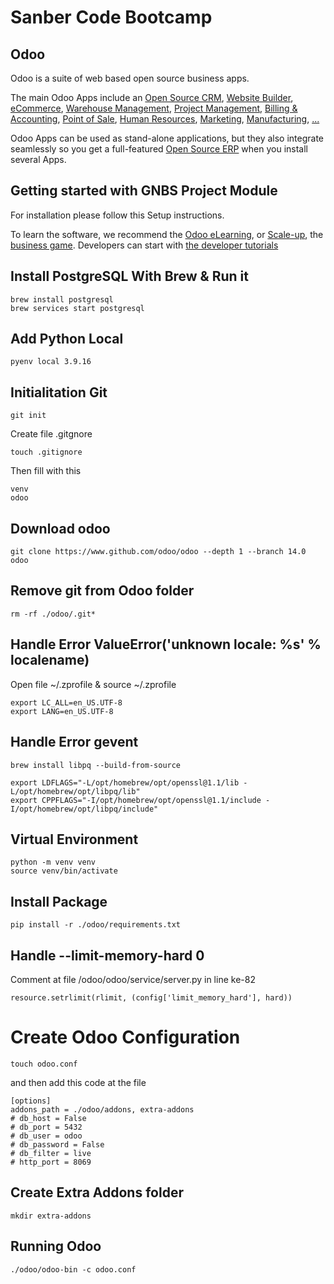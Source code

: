 # Sanber Code Bootcamp
Odoo
----

Odoo is a suite of web based open source business apps.

The main Odoo Apps include an <a href="https://www.odoo.com/page/crm">Open Source CRM</a>,
<a href="https://www.odoo.com/page/website-builder">Website Builder</a>,
<a href="https://www.odoo.com/page/e-commerce">eCommerce</a>,
<a href="https://www.odoo.com/page/warehouse">Warehouse Management</a>,
<a href="https://www.odoo.com/page/project-management">Project Management</a>,
<a href="https://www.odoo.com/page/accounting">Billing &amp; Accounting</a>,
<a href="https://www.odoo.com/page/point-of-sale">Point of Sale</a>,
<a href="https://www.odoo.com/page/employees">Human Resources</a>,
<a href="https://www.odoo.com/page/lead-automation">Marketing</a>,
<a href="https://www.odoo.com/page/manufacturing">Manufacturing</a>,
<a href="https://www.odoo.com/#apps">...</a>

Odoo Apps can be used as stand-alone applications, but they also integrate seamlessly so you get
a full-featured <a href="https://www.odoo.com">Open Source ERP</a> when you install several Apps.

Getting started with GNBS Project Module
-------------------------

For installation please follow this Setup instructions.

To learn the software, we recommend the <a href="https://www.odoo.com/slides">Odoo eLearning</a>, or <a href="https://www.odoo.com/page/scale-up-business-game">Scale-up</a>, the <a href="https://www.odoo.com/page/scale-up-business-game">business game</a>. Developers can start with <a href="https://www.odoo.com/documentation/13.0/developer/howtos.html">the developer tutorials</a>

## Install PostgreSQL With Brew & Run it
```
brew install postgresql
brew services start postgresql
```

## Add Python Local
```
pyenv local 3.9.16
```

## Initialitation Git
```
git init
```
Create file .gitgnore
```
touch .gitignore
```
Then fill with this
```
venv
odoo
```

## Download odoo 
```
git clone https://www.github.com/odoo/odoo --depth 1 --branch 14.0 odoo
```

## Remove git from Odoo folder
```
rm -rf ./odoo/.git*
```

## Handle Error ValueError('unknown locale: %s' % localename)
Open file ~/.zprofile & source ~/.zprofile
```
export LC_ALL=en_US.UTF-8
export LANG=en_US.UTF-8
```

## Handle Error gevent
```
brew install libpq --build-from-source

export LDFLAGS="-L/opt/homebrew/opt/openssl@1.1/lib -L/opt/homebrew/opt/libpq/lib"
export CPPFLAGS="-I/opt/homebrew/opt/openssl@1.1/include -I/opt/homebrew/opt/libpq/include"
```

## Virtual Environment
```
python -m venv venv
source venv/bin/activate
```

## Install Package
```
pip install -r ./odoo/requirements.txt
```

## Handle --limit-memory-hard 0
Comment at file /odoo/odoo/service/server.py in line ke-82
```
resource.setrlimit(rlimit, (config['limit_memory_hard'], hard))
```

# Create Odoo Configuration
```
touch odoo.conf
```
and then add this code at the file
```
[options]
addons_path = ./odoo/addons, extra-addons
# db_host = False
# db_port = 5432
# db_user = odoo
# db_password = False
# db_filter = live
# http_port = 8069
```

## Create Extra Addons folder
```
mkdir extra-addons
```

## Running Odoo
```
./odoo/odoo-bin -c odoo.conf
```